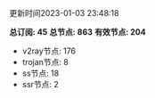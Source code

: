 更新时间2023-01-03 23:48:18

**总订阅: 45**
**总节点: 863**
**有效节点: 204**
- v2ray节点: 176
- trojan节点: 8
- ss节点: 18
- ssr节点: 2
